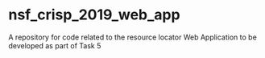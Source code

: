 # nsf_crisp_2019_web_app
A repository for code related to the resource locator Web Application to be developed as part of Task 5
